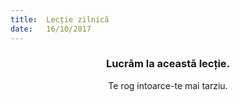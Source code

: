 ```yaml
---
title:  Lecție zilnică
date:   16/10/2017
---
```


### <center>Lucrăm la această lecție.</center>
<center>Te rog intoarce-te mai tarziu.</center>
